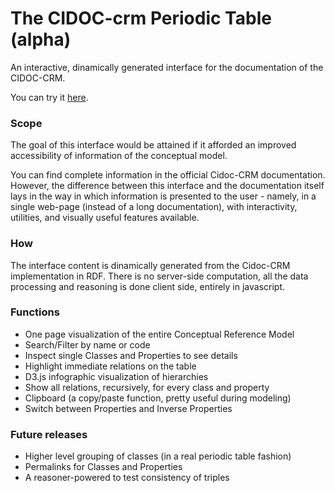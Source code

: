 # The CIDOC-crm Periodic Table (alpha)
An interactive, dinamically generated interface for the documentation of the CIDOC-CRM.

You can try it [here](https://remogrillo.github.io/cidoc-crm_periodic_table/).

### Scope

The goal of this interface would be attained if it afforded an improved accessibility of information of the conceptual model. 

You can find complete information in the official Cidoc-CRM documentation. However, the difference between this interface and the documentation itself lays in the way in which information is presented to the user - namely, in a single web-page (instead of a long documentation), with interactivity, utilities, and visually useful features available.

### How

The interface content is dinamically generated from the Cidoc-CRM implementation in RDF.
There is no server-side computation, all the data processing and reasoning is done client side, entirely in javascript.

### Functions

* One page visualization of the entire Conceptual Reference Model
* Search/Filter by name or code 
* Inspect single Classes and Properties to see details
* Highlight immediate relations on the table 
* D3.js infographic visualization of hierarchies
* Show all relations, recursively, for every class and property
* Clipboard (a copy/paste function, pretty useful during modeling)
* Switch between Properties and Inverse Properties

### Future releases 

* Higher level grouping of classes (in a real periodic table fashion)
* Permalinks for Classes and Properties
* A reasoner-powered to test consistency of triples